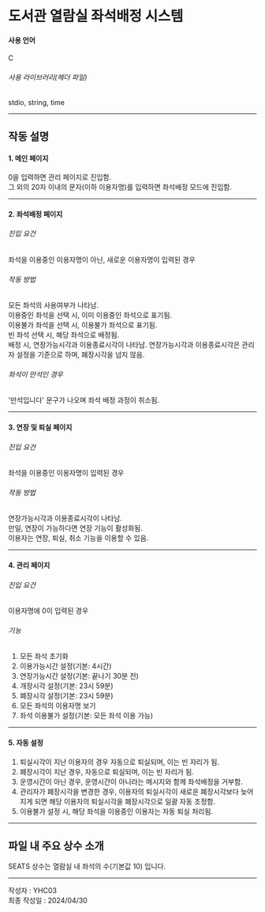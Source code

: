 # 도서관 열람실 좌석배정 시스템

#### 사용 언어
C

###### 사용 라이브러리(헤더 파일)
stdio, string, time

---
## 작동 설명

#### 1. 메인 페이지
0을 입력하면 관리 페이지로 진입함.  
그 외의 20자 이내의 문자(이하 이용자명)를 입력하면 좌석배정 모드에 진입함.  

---
#### 2. 좌석배정 페이지
###### 진입 요건
좌석을 이용중인 이용자명이 아닌, 새로운 이용자명이 입력된 경우  

###### 작동 방법
모든 좌석의 사용여부가 나타남.  
이용중인 좌석을 선택 시, 이미 이용중인 좌석으로 표기됨.  
이용불가 좌석을 선택 시, 이용불가 좌석으로 표기됨.  
빈 좌석 선택 시, 해당 좌석으로 배정됨.  
배정 시, 연장가능시각과 이용종료시각이 나타남. 연장가능시각과 이용종료시각은 관리자 설정을 기준으로 하며, 폐장시각을 넘지 않음.  

###### 좌석이 만석인 경우

'만석입니다' 문구가 나오며 좌석 배정 과정이 취소됨.  

---
#### 3. 연장 및 퇴실 페이지
###### 진입 요건
좌석을 이용중인 이용자명이 입력된 경우  

###### 작동 방법
연장가능시각과 이용종료시각이 나타남.  
만일, 연장이 가능하다면 연장 기능이 활성화됨.  
이용자는 연장, 퇴실, 취소 기능을 이용할 수 있음.  

---
#### 4. 관리 페이지
###### 진입 요건
이용자명에 0이 입력된 경우  

###### 기능
1. 모든 좌석 초기화  
2. 이용가능시간 설정(기본: 4시간)  
3. 연장가능시간 설정(기본: 끝나기 30분 전)  
4. 개장시각 설정(기본: 23시 59분)  
5. 폐장시각 설정(기본: 23시 59분)  
6. 모든 좌석의 이용자명 보기  
7. 좌석 이용불가 설정(기본: 모든 좌석 이용 가능)  

---
#### 5. 자동 설정
1. 퇴실시각이 지난 이용자의 경우 자동으로 퇴실되며, 이는 빈 자리가 됨.  
2. 폐장시각이 지난 경우, 자동으로 퇴실되며, 이는 빈 자리가 됨.  
3. 운영시간이 아닌 경우, 운영시간이 아니라는 메시지와 함께 좌석배정을 거부함.  
4. 관리자가 폐장시각을 변경한 경우, 이용자의 퇴실시각이 새로운 폐장시각보다 늦어지게 되면 해당 이용자의 퇴실시각을 폐장시각으로 일괄 자동 조정함.  
5. 이용불가 설정 시, 해당 좌석을 이용중인 이용자는 자동 퇴실 처리됨.  

---
## 파일 내 주요 상수 소개
SEATS 상수는 열람실 내 좌석의 수(기본값 10) 입니다.  

---
작성자 : YHC03  
최종 작성일 : 2024/04/30  